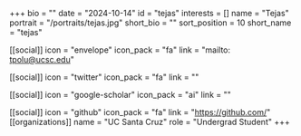 +++
bio = "" 
date = "2024-10-14" 
id = "tejas" 
interests = [] 
name = "Tejas" 
portrait = "/portraits/tejas.jpg" 
short_bio = "" 
sort_position = 10
 short_name = "tejas" 

[[social]] 
    icon = "envelope" 
    icon_pack = "fa" 
    link = "mailto: tpolu@ucsc.edu"

 [[social]] 
    icon = "twitter" 
    icon_pack = "fa" 
    link = "" 

[[social]] 
    icon = "google-scholar" 
    icon_pack = "ai" 
    link = "" 

[[social]] 
    icon = "github" 
    icon_pack = "fa" 
    link = "https://github.com/" 
[[organizations]] 
     name = "UC Santa Cruz" 
      role = "Undergrad Student" 
+++
